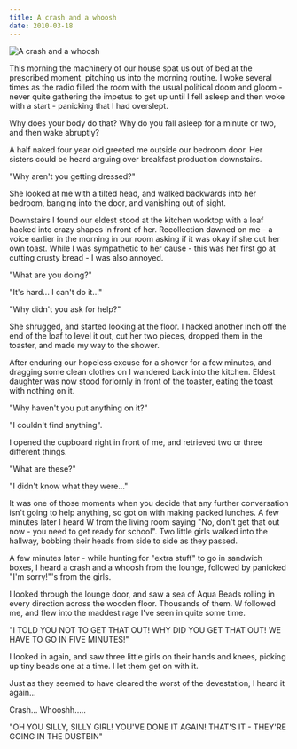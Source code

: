 ```yaml
---
title: A crash and a whoosh
date: 2010-03-18
---
```


![A crash and a whoosh](https://source.unsplash.com/vP3pnOoCiYE/1600x900)

This morning the machinery of our house spat us out of bed at the prescribed moment, pitching us into the morning routine. I woke several times as the radio filled the room with the usual political doom and gloom - never quite gathering the impetus to get up until I fell asleep and then woke with a start - panicking that I had overslept.

Why does your body do that? Why do you fall asleep for a minute or two, and then wake abruptly?

A half naked four year old greeted me outside our bedroom door. Her sisters could be heard arguing over breakfast production downstairs.

"Why aren't you getting dressed?"

She looked at me with a tilted head, and walked backwards into her bedroom, banging into the door, and vanishing out of sight.

Downstairs I found our eldest stood at the kitchen worktop with a loaf hacked into crazy shapes in front of her. Recollection dawned on me - a voice earlier in the morning in our room asking if it was okay if she cut her own toast. While I was sympathetic to her cause - this was her first go at cutting crusty bread - I was also annoyed.

"What are you doing?"

"It's hard... I can't do it..."

"Why didn't you ask for help?"

She shrugged, and started looking at the floor. I hacked another inch off the end of the loaf to level it out, cut her two pieces, dropped them in the toaster, and made my way to the shower.

After enduring our hopeless excuse for a shower for a few minutes, and dragging some clean clothes on I wandered back into the kitchen. Eldest daughter was now stood forlornly in front of the toaster, eating the toast with nothing on it.

"Why haven't you put anything on it?"

"I couldn't find anything".

I opened the cupboard right in front of me, and retrieved two or three different things.

"What are these?"

"I didn't know what they were..."

It was one of those moments when you decide that any further conversation isn't going to help anything, so got on with making packed lunches. A few minutes later I heard W from the living room saying "No, don't get that out now - you need to get ready for school". Two little girls walked into the hallway, bobbing their heads from side to side as they passed.

A few minutes later - while hunting for "extra stuff" to go in sandwich boxes, I heard a crash and a whoosh from the lounge, followed by panicked "I'm sorry!"'s from the girls.

I looked through the lounge door, and saw a sea of Aqua Beads rolling in every direction across the wooden floor. Thousands of them. W followed me, and flew into the maddest rage I've seen in quite some time.

"I TOLD YOU NOT TO GET THAT OUT! WHY DID YOU GET THAT OUT! WE HAVE TO GO IN FIVE MINUTES!"

I looked in again, and saw three little girls on their hands and knees, picking up tiny beads one at a time. I let them get on with it.

Just as they seemed to have cleared the worst of the devestation, I heard it again...

Crash... Whooshh.....

"OH YOU SILLY, SILLY GIRL! YOU'VE DONE IT AGAIN! THAT'S IT - THEY'RE GOING IN THE DUSTBIN"